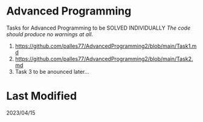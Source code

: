 # Advanced Programming 

Tasks for Advanced Programming to be SOLVED INDIVIDUALLY
*The code should produce no warnings at all.*

1. https://github.com/palles77/AdvancedProgramming2/blob/main/Task1.md
2. https://github.com/palles77/AdvancedProgramming2/blob/main/Task2.md
3. Task 3 to be anounced later...

# Last Modified
2023/04/15

